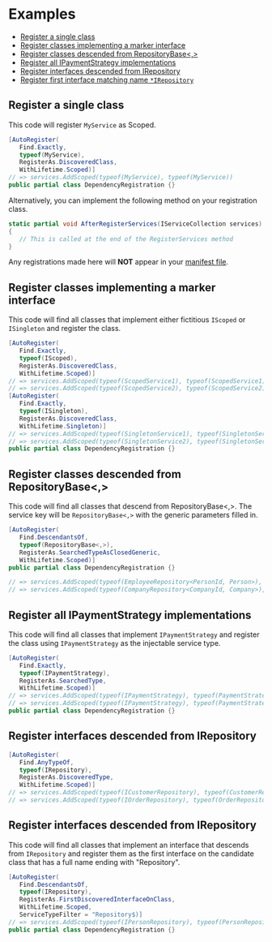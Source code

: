# Examples

* [Register a single class](#register-a-single-class)
* [Register classes implementing a marker interface](#register-classes-with-a-marker-interface) 
* [Register classes descended from RepositoryBase<,>](#register-classes-descneded-from-repositorybase)
* [Register all IPaymentStrategy implementations](#register-all-ipaymentstrategy-implementations)
* [Register interfaces descended from IRepository](#register-interfaces-descended-from-irepository)
* [Register first interface matching name `*IRepository`](#register-first-interface-name-matching-repository)


<a id="register-a-single-class"></a>
## Register a single class
This code will register `MyService` as Scoped.
```c#
[AutoRegister(
   Find.Exactly,
   typeof(MyService),
   RegisterAs.DiscoveredClass,
   WithLifetime.Scoped)]
// => services.AddScoped(typeof(MyService), typeof(MyService))
public partial class DependencyRegistration {}
```


Alternatively, you can implement the following method on your registration
class.

```c#
static partial void AfterRegisterServices(IServiceCollection services)
{
   // This is called at the end of the RegisterServices method
}
```

Any registrations made here will **NOT** appear in your
[manifest file](./source-control.md).

<a id="register-classes-with-a-marker-interface"></a>
## Register classes implementing a marker interface
This code will find all classes that implement either 
fictitious `IScoped` or `ISingleton` and register the class.

```c#
[AutoRegister(
   Find.Exactly,
   typeof(IScoped),
   RegisterAs.DiscoveredClass,
   WithLifetime.Scoped)]
// => services.AddScoped(typeof(ScopedService1), typeof(ScopedService1))
// => services.AddScoped(typeof(ScopedService2), typeof(ScopedService2))
[AutoRegister(
   Find.Exactly,
   typeof(ISingleton),
   RegisterAs.DiscoveredClass,
   WithLifetime.Singleton)]
// => services.AddScoped(typeof(SingletonService1), typeof(SingletonService1))
// => services.AddScoped(typeof(SingletonService2), typeof(SingletonService2))
public partial class DependencyRegistration {}
```

<a id="register-classes-descneded-from-repositorybase"></a>
## Register classes descended from RepositoryBase<,>
This code will find all classes that descend from RepositoryBase&lt;,&gt;.
The service key will be `RepositoryBase<,>` with the generic
parameters filled in.

```c#
[AutoRegister(
   Find.DescendantsOf,
   typeof(RepositoryBase<,>),
   RegisterAs.SearchedTypeAsClosedGeneric,
   WithLifetime.Scoped)]
public partial class DependencyRegistration {}

// => services.AddScoped(typeof(EmployeeRepository<PersonId, Person>), typeof(EmployeeRepository))
// => services.AddScoped(typeof(CompanyRepository<CompanyId, Company>), typeof(CompanyRepository))
```

<a id="register-all-ipaymentstrategy-implementations"></a>
## Register all IPaymentStrategy implementations
This code will find all classes that implement `IPaymentStrategy` and register
the class using `IPaymentStrategy` as the injectable service type.

```c#
[AutoRegister(
   Find.Exactly,
   typeof(IPaymentStrategy),
   RegisterAs.SearchedType,
   WithLifetime.Scoped)]
// => services.AddScoped(typeof(IPaymentStrategy), typeof(PaymentStrategy1))
// => services.AddScoped(typeof(IPaymentStrategy), typeof(PaymentStrategy2))
public partial class DependencyRegistration {}
```


<a id="register-interfaces-descended-from-irepository"></a>
## Register interfaces descended from IRepository
```c#
[AutoRegister(
   Find.AnyTypeOf,
   typeof(IRepository),
   RegisterAs.DiscoveredType,
   WithLifetime.Scoped)]
// => services.AddScoped(typeof(ICustomerRepository), typeof(CustomerRepository))
// => services.AddScoped(typeof(IOrderRepository), typeof(OrderRepository))
```

<a id="register-first-interface-name-matching-repository"></a>
## Register interfaces descended from IRepository
This code will find all classes that implement an interface
that descends from `IRepository` and register them as the
first interface on the candidate class that has a full name
ending with "Repository".

```c#
[AutoRegister(
   Find.DescendantsOf,
   typeof(IRepository),
   RegisterAs.FirstDiscoveredInterfaceOnClass,
   WithLifetime.Scoped,
   ServiceTypeFilter = "Repository$)]
// => services.AddScoped(typeof(IPersonRepository), typeof(PersonRepository))
public partial class DependencyRegistration {}
```
